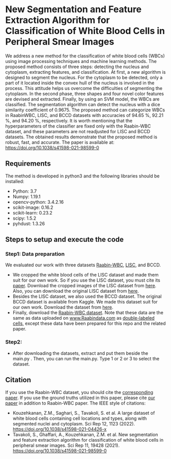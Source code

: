 
# New Segmentation and Feature Extraction Algorithm for Classification of White Blood Cells in Peripheral Smear Images 

We address a new method for the classification of white blood cells (WBCs) using image processing techniques and machine learning methods. The proposed method consists of three steps: detecting the nucleus and cytoplasm, extracting features, and classification. At first, a new algorithm is designed to segment the nucleus. For the cytoplasm to be detected, only a part of it located inside the convex hull of the nucleus is involved in the process. This attitude helps us overcome the difficulties of segmenting the cytoplasm. In the second phase, three shapes and four novel color features are devised and extracted. Finally, by using an SVM model, the WBCs are classified. The segmentation algorithm can detect the nucleus with a dice similarity coefficient of 0.9675. The proposed method can categorize WBCs in RaabinWBC, LISC, and BCCD datasets with accuracies of 94.65 %, 92.21 %, and 94.20 %, respectively. It is worth mentioning that the hyperparameters of the classifier are fixed only with the Raabin-WBC dataset, and these parameters are not readjusted for LISC and BCCD datasets. The obtained results demonstrate that the proposed method is robust, fast, and accurate. The paper is available at:
https://doi.org/10.1038/s41598-021-98599-0


## Requirements
The method is developed in python3 and the following libraries should be installed:

* Python: 3.7
* Numpy: 1.19.1
* opencv-python: 3.4.2.16
* scikit-image: 0.16.2
* scikit-learn: 0.23.2
* scipy: 1.5.2
* pyhdust: 1.3.26

## Steps to setup and execute the code
### Step1: Data preparation
We evaluated our work with three datasets [Raabin-WBC](https://www.nature.com/articles/s41598-021-04426-x), [LISC](https://doi.org/10.1016/j.compmedimag.2011.01.003), and BCCD. 
* We cropped the white blood cells of the LISC dataset and made them suit for our own work. So if you use the LISC dataset, you must cite its [paper](https://doi.org/10.1016/j.compmedimag.2011.01.003). Download the cropped images of the LISC dataset from [here](https://drive.google.com/file/d/1gknVrSs1CRy8PoIh1HXiGu-1ObH3cQ9S/view?usp=sharing). Also, you can download the original LISC dataset from [here](http://users.cecs.anu.edu.au/~hrezatofighi/Data/Leukocyte%20Data.htm).
* Besides the LISC dataset, we also used the BCCD dataset. The original BCCD dataset is available from Kaggle. We made this dataset suit for our own work. Download the dataset from [here](https://drive.google.com/file/d/1h-wuDURfuKeJYvKOWTcYpuyMxNy0lzIt/view?usp=sharing).
* Finally, download the [Raabin-WBC dataset](https://drive.google.com/file/d/1-aPhQyakD79vKYh2l0fPsT2xCiX3UMYi/view?usp=sharing). Note that these data are the same as data uploaded on www.Raabindata.com as [double-labeled cells](http://dl.raabindata.com/WBC/Cropped_double_labeled/), except these data have been prepared for this repo and the related paper.
### Step2:
* After downloading the datasets, extract and put them beside the main.py . Then,  you can run the main.py. Type 1 or 2 or 3 to select the dataset.
## Citation
If you use the Raabin-WBC dataset, you should cite the [corresponding paper](https://www.nature.com/articles/s41598-021-04426-x). If you use the ground truths utilized in this paper, please cite [our paper](https://www.nature.com/articles/s41598-021-98599-0) in addition to Raabin-WBC paper. The IEEE style of citations:
* Kouzehkanan, Z.M., Saghari, S., Tavakoli, S. et al. A large dataset of white blood cells containing cell locations and types, along with segmented nuclei and cytoplasm. Sci Rep 12, 1123 (2022). https://doi.org/10.1038/s41598-021-04426-x
* Tavakoli, S., Ghaffari, A., Kouzehkanan, Z.M. et al. New segmentation and feature extraction algorithm for classification of white blood cells in peripheral smear images. Sci Rep 11, 19428 (2021). https://doi.org/10.1038/s41598-021-98599-0





